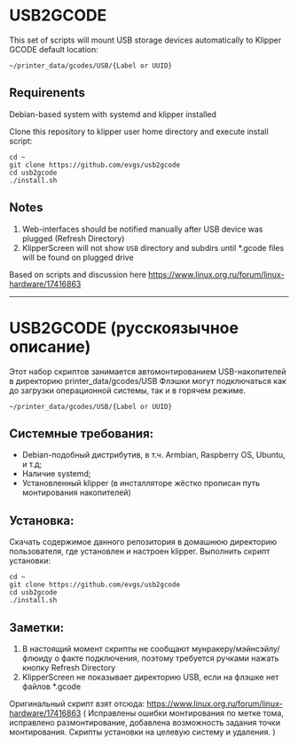 # USB2GCODE

This set of scripts will mount USB storage devices automatically to Klipper GCODE default location:
```
~/printer_data/gcodes/USB/{Label or UUID}
```

## Requirenents
Debian-based system with systemd and klipper installed

Clone this repository to klipper user home directory and execute install script:

```
cd ~
git clone https://github.com/evgs/usb2gcode
cd usb2gcode
./install.sh
```
## Notes
1. Web-interfaces should be notified manually after USB device was plugged (Refresh Directory)
2. KlipperScreen will not show `USB` directory and subdirs until *.gcode files will be found on plugged drive

Based on scripts and discussion here https://www.linux.org.ru/forum/linux-hardware/17416863

------
# USB2GCODE (русскоязычное описание)


Этот набор скриптов занимается автомонтированием USB-накопителей в директорию printer_data/gcodes/USB
Флэшки могут подключаться как до загрузки операционной системы, так и в горячем режиме.

```
~/printer_data/gcodes/USB/{Label or UUID}
```

## Системные требования: 
- Debian-подобный дистрибутив, в т.ч. Armbian, Raspberry OS, Ubuntu, и т.д;
- Наличие systemd;
- Установленный klipper (в инсталляторе жёстко прописан путь монтирования накопителей)

## Установка:
Скачать содержимое данного репозитория в домашнюю директорию пользователя, где установлен и настроен klipper. Выполнить скрипт установки:

```
cd ~
git clone https://github.com/evgs/usb2gcode
cd usb2gcode
./install.sh
```

## Заметки:
1. В настоящий момент скрипты не сообщают мунракеру/мэйнсэйлу/флюиду о факте подключения, поэтому требуется ручками нажать кнопку Refresh Directory
2. KlipperScreen не показывает директорию USB, если на флэшке нет файлов *.gcode

Оригинальный скрипт взят отсюда: https://www.linux.org.ru/forum/linux-hardware/17416863
( Исправлены ошибки монтирования по метке тома, исправлено размонтирование, добавлена возможность задания точки монтирования. Скрипты установки на целевую систему и удаления. )
